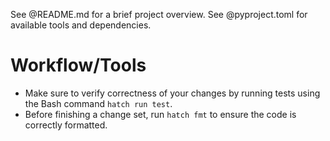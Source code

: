 See @README.md for a brief project overview.
See @pyproject.toml for available tools and dependencies.

# Workflow/Tools
- Make sure to verify correctness of your changes by running tests using the Bash command `hatch run test`.
- Before finishing a change set, run `hatch fmt` to ensure the code is correctly formatted.
